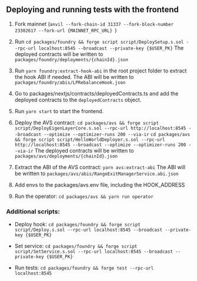 ## Deploying and running tests with the frontend

1. Fork mainnet (`anvil --fork-chain-id 31337 --fork-block-number 23302617 --fork-url {MAINNET_RPC_URL} `)
2. Run `cd packages/foundry && forge script script/DeploySetup.s.sol --rpc-url localhost:8545 --broadcast --private-key {$USER_PK}`
   The deployed contracts will be written to `packages/foundry/deployments/{chainId}.json`
3. Run `yarn foundry:extract-hook-abi` in the root project folder to extract the hook ABI if needed.
   The ABI will be written to `packages/foundry/abis/LPRebalanceHook.json`

4. Go to packages/nextjs/contracts/deployedContracts.ts and add the deployed contracts to the `deployedContracts` object.
5. Run `yarn start` to start the frontend.

6. Deploy the AVS contract:
   `cd packages/avs && forge script script/DeployEigenLayerCore.s.sol --rpc-url http://localhost:8545 --broadcast --optimize --optimizer-runs 200 --via-ir`
   `cd packages/avs && forge script script/HelloWorldDeployer.s.sol --rpc-url http://localhost:8545 --broadcast --optimize --optimizer-runs 200 --via-ir`
   The deployed contracts will be written to `packages/avs/deployments/{chainId}.json`
7. Extract the ABI of the AVS contract:
   `yarn avs:extract-abi`
   The ABI will be written to `packages/avs/abis/RangeExitManagerService.abi.json`

8. Add envs to the packages/avs.env file, including the HOOK_ADDRESS
9. Run the operator:
   `cd packages/avs && yarn run operator`

### Additional scripts:

- Deploy hook:
  `cd packages/foundry && forge script script/Deploy.s.sol --rpc-url localhost:8545 --broadcast --private-key {$USER_PK}`

- Set service:
  `cd packages/foundry && forge script script/SetService.s.sol --rpc-url localhost:8545 --broadcast --private-key {$USER_PK}`

- Run tests:
  `cd packages/foundry && forge test --rpc-url localhost:8545`
